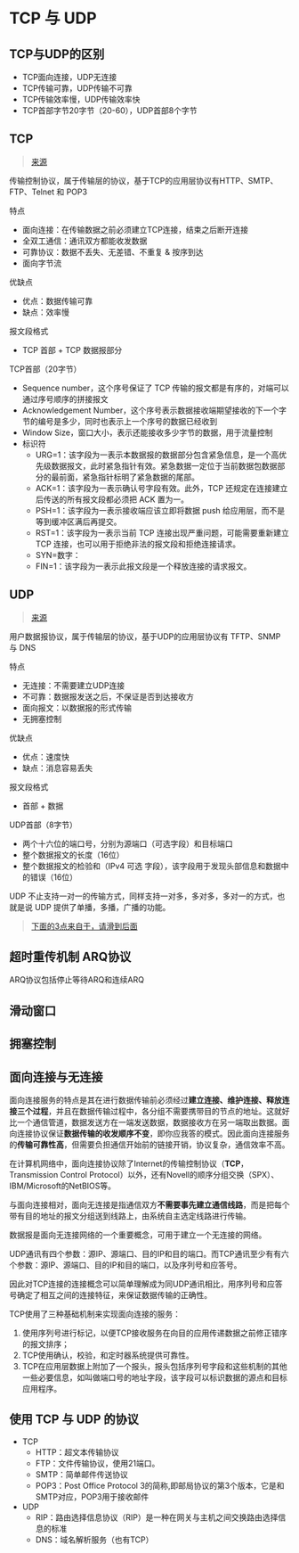 # TCP 与 UDP

## TCP与UDP的区别

* TCP面向连接，UDP无连接
* TCP传输可靠，UDP传输不可靠
* TCP传输效率慢，UDP传输效率快
* TCP首部字节20字节（20-60），UDP首部8个字节

## TCP

> [来源](https://www.jianshu.com/p/65605622234b)

传输控制协议，属于传输层的协议，基于TCP的应用层协议有HTTP、SMTP、FTP、Telnet 和 POP3

特点

* 面向连接：在传输数据之前必须建立TCP连接，结束之后断开连接
* 全双工通信：通讯双方都能收发数据
* 可靠协议：数据不丢失、无差错、不重复 & 按序到达
* 面向字节流

优缺点

* 优点：数据传输可靠
* 缺点：效率慢
  
报文段格式

* TCP 首部 + TCP 数据报部分

TCP首部（20字节）

* Sequence number，这个序号保证了 TCP 传输的报文都是有序的，对端可以通过序号顺序的拼接报文
* Acknowledgement Number，这个序号表示数据接收端期望接收的下一个字节的编号是多少，同时也表示上一个序号的数据已经收到
* Window Size，窗口大小，表示还能接收多少字节的数据，用于流量控制
* 标识符
  * URG=1：该字段为一表示本数据报的数据部分包含紧急信息，是一个高优先级数据报文，此时紧急指针有效。紧急数据一定位于当前数据包数据部分的最前面，紧急指针标明了紧急数据的尾部。
  * ACK=1：该字段为一表示确认号字段有效。此外，TCP 还规定在连接建立后传送的所有报文段都必须把 ACK 置为一。
  * PSH=1：该字段为一表示接收端应该立即将数据 push 给应用层，而不是等到缓冲区满后再提交。
  * RST=1：该字段为一表示当前 TCP 连接出现严重问题，可能需要重新建立 TCP 连接，也可以用于拒绝非法的报文段和拒绝连接请求。
  * SYN=数字：
  * FIN=1：该字段为一表示此报文段是一个释放连接的请求报文。

## UDP

> [来源](https://juejin.im/post/5ad7e6c35188252ebd06acfa)

用户数据报协议，属于传输层的协议，基于UDP的应用层协议有 TFTP、SNMP 与 DNS

特点

* 无连接：不需要建立UDP连接
* 不可靠：数据报发送之后，不保证是否到达接收方
* 面向报文：以数据报的形式传输
* 无拥塞控制

优缺点

* 优点：速度快
* 缺点：消息容易丢失

报文段格式

* 首部 + 数据

UDP首部（8字节）

* 两个十六位的端口号，分别为源端口（可选字段）和目标端口
* 整个数据报文的长度（16位）
* 整个数据报文的检验和（IPv4 可选 字段），该字段用于发现头部信息和数据中的错误（16位）

UDP 不止支持一对一的传输方式，同样支持一对多，多对多，多对一的方式，也就是说 UDP 提供了单播，多播，广播的功能。

> [下面的3点来自于，请滑到后面](https://www.jianshu.com/p/65605622234b)

## 超时重传机制 ARQ协议

ARQ协议包括停止等待ARQ和连续ARQ

## 滑动窗口

## 拥塞控制

## 面向连接与无连接

面向连接服务的特点是其在进行数据传输前必须经过**建立连接、维护连接、释放连接三个过程**，并且在数据传输过程中，各分组不需要携带目的节点的地址。这就好比一个通信管道，数据发送方在一端发送数据，数据接收方在另一端取出数据。面向连接协议保证**数据传输的收发顺序不变**，即你应我答的模式。因此面向连接服务的**传输可靠性高**，但需要负担通信开始前的链接开销，协议复杂，通信效率不高。

在计算机网络中，面向连接协议除了Internet的传输控制协议（**TCP**，Transmission Control Protocol）以外，还有Novell的顺序分组交换（SPX）、IBM/Microsoft的NetBIOS等。

与面向连接相对，面向无连接是指通信双方**不需要事先建立通信线路**，而是把每个带有目的地址的报文分组送到线路上，由系统自主选定线路进行传输。

数据报是面向无连接网络的一个重要概念，可用于建立一个无连接的网络。

UDP通讯有四个参数：源IP、源端口、目的IP和目的端口。而TCP通讯至少有有六个参数：源IP、源端口、目的IP和目的端口，以及序列号和应答号。

因此对TCP连接的连接概念可以简单理解成为同UDP通讯相比，用序列号和应答号确定了相互之间的连接特征，来保证数据传输的正确性。

TCP使用了三种基础机制来实现面向连接的服务：

1. 使用序列号进行标记，以便TCP接收服务在向目的应用传递数据之前修正错序的报文排序；
2. TCP使用确认，校验，和定时器系统提供可靠性。
3. TCP在应用层数据上附加了一个报头，报头包括序列号字段和这些机制的其他一些必要信息，如叫做端口号的地址字段，该字段可以标识数据的源点和目标应用程序。

## 使用 TCP 与 UDP 的协议

* TCP
  * HTTP：超文本传输协议
  * FTP：文件传输协议，使用21端口。
  * SMTP：简单邮件传送协议
  * POP3：Post Office Protocol 3的简称,即邮局协议的第3个版本，它是和SMTP对应，POP3用于接收邮件
* UDP
  * RIP：路由选择信息协议（RIP）是一种在网关与主机之间交换路由选择信息的标准
  * DNS：域名解析服务（也有TCP）
